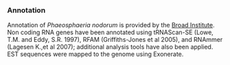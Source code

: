 ### Annotation

Annotation of *Phaeosphaeria nodorum* is provided by the [Broad
Institute](http://www.broadinstitute.org). Non coding RNA genes have
been annotated using tRNAScan-SE (Lowe, T.M. and Eddy, S.R. 1997), RFAM
(Griffiths-Jones et al 2005), and RNAmmer (Lagesen K.,et al 2007);
additional analysis tools have also been applied. EST sequences were
mapped to the genome using Exonerate.
